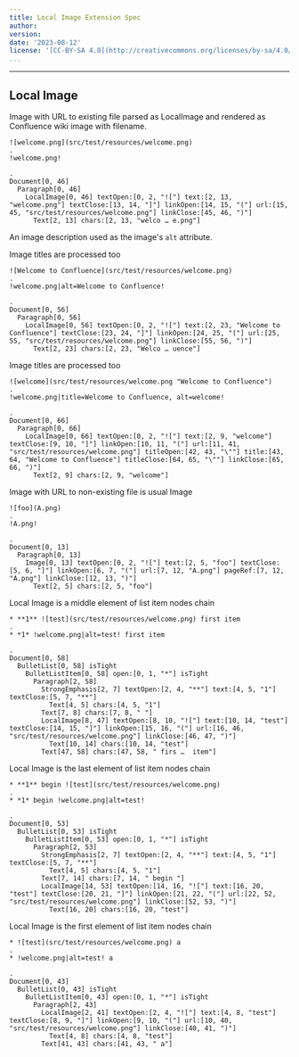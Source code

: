 ```yaml
---
title: Local Image Extension Spec
author: 
version:
date: '2023-08-12'
license: '[CC-BY-SA 4.0](http://creativecommons.org/licenses/by-sa/4.0/)'
...
```


---

## Local Image

Image with URL to existing file parsed as LocalImage and rendered as Confluence wiki image with filename.

```````````````````````````````` example Local Image: 1
![welcome.png](src/test/resources/welcome.png)
.
!welcome.png!

.
Document[0, 46]
  Paragraph[0, 46]
    LocalImage[0, 46] textOpen:[0, 2, "!["] text:[2, 13, "welcome.png"] textClose:[13, 14, "]"] linkOpen:[14, 15, "("] url:[15, 45, "src/test/resources/welcome.png"] linkClose:[45, 46, ")"]
      Text[2, 13] chars:[2, 13, "welco … e.png"]
````````````````````````````````


An image description used as the image's `alt` attribute.

Image titles are processed too

```````````````````````````````` example Local Image: 2
![Welcome to Confluence](src/test/resources/welcome.png)
.
!welcome.png|alt=Welcome to Confluence!

.
Document[0, 56]
  Paragraph[0, 56]
    LocalImage[0, 56] textOpen:[0, 2, "!["] text:[2, 23, "Welcome to Confluence"] textClose:[23, 24, "]"] linkOpen:[24, 25, "("] url:[25, 55, "src/test/resources/welcome.png"] linkClose:[55, 56, ")"]
      Text[2, 23] chars:[2, 23, "Welco … uence"]
````````````````````````````````


Image titles are processed too

```````````````````````````````` example Local Image: 3
![welcome](src/test/resources/welcome.png "Welcome to Confluence")
.
!welcome.png|title=Welcome to Confluence, alt=welcome!

.
Document[0, 66]
  Paragraph[0, 66]
    LocalImage[0, 66] textOpen:[0, 2, "!["] text:[2, 9, "welcome"] textClose:[9, 10, "]"] linkOpen:[10, 11, "("] url:[11, 41, "src/test/resources/welcome.png"] titleOpen:[42, 43, "\""] title:[43, 64, "Welcome to Confluence"] titleClose:[64, 65, "\""] linkClose:[65, 66, ")"]
      Text[2, 9] chars:[2, 9, "welcome"]
````````````````````````````````


Image with URL to non-existing file is usual Image

```````````````````````````````` example Local Image: 4
![foo](A.png)
.
!A.png!

.
Document[0, 13]
  Paragraph[0, 13]
    Image[0, 13] textOpen:[0, 2, "!["] text:[2, 5, "foo"] textClose:[5, 6, "]"] linkOpen:[6, 7, "("] url:[7, 12, "A.png"] pageRef:[7, 12, "A.png"] linkClose:[12, 13, ")"]
      Text[2, 5] chars:[2, 5, "foo"]
````````````````````````````````



Local Image is a middle element of list item nodes chain

```````````````````````````````` example Local Image: 5
* **1** ![test](src/test/resources/welcome.png) first item
.
* *1* !welcome.png|alt=test! first item

.
Document[0, 58]
  BulletList[0, 58] isTight
    BulletListItem[0, 58] open:[0, 1, "*"] isTight
      Paragraph[2, 58]
        StrongEmphasis[2, 7] textOpen:[2, 4, "**"] text:[4, 5, "1"] textClose:[5, 7, "**"]
          Text[4, 5] chars:[4, 5, "1"]
        Text[7, 8] chars:[7, 8, " "]
        LocalImage[8, 47] textOpen:[8, 10, "!["] text:[10, 14, "test"] textClose:[14, 15, "]"] linkOpen:[15, 16, "("] url:[16, 46, "src/test/resources/welcome.png"] linkClose:[46, 47, ")"]
          Text[10, 14] chars:[10, 14, "test"]
        Text[47, 58] chars:[47, 58, " firs …  item"]
````````````````````````````````


Local Image is the last element of list item nodes chain

```````````````````````````````` example Local Image: 6
* **1** begin ![test](src/test/resources/welcome.png)
.
* *1* begin !welcome.png|alt=test!

.
Document[0, 53]
  BulletList[0, 53] isTight
    BulletListItem[0, 53] open:[0, 1, "*"] isTight
      Paragraph[2, 53]
        StrongEmphasis[2, 7] textOpen:[2, 4, "**"] text:[4, 5, "1"] textClose:[5, 7, "**"]
          Text[4, 5] chars:[4, 5, "1"]
        Text[7, 14] chars:[7, 14, " begin "]
        LocalImage[14, 53] textOpen:[14, 16, "!["] text:[16, 20, "test"] textClose:[20, 21, "]"] linkOpen:[21, 22, "("] url:[22, 52, "src/test/resources/welcome.png"] linkClose:[52, 53, ")"]
          Text[16, 20] chars:[16, 20, "test"]
````````````````````````````````

Local Image is the first element of list item nodes chain

```````````````````````````````` example Local Image: 7
* ![test](src/test/resources/welcome.png) a
.
* !welcome.png|alt=test! a

.
Document[0, 43]
  BulletList[0, 43] isTight
    BulletListItem[0, 43] open:[0, 1, "*"] isTight
      Paragraph[2, 43]
        LocalImage[2, 41] textOpen:[2, 4, "!["] text:[4, 8, "test"] textClose:[8, 9, "]"] linkOpen:[9, 10, "("] url:[10, 40, "src/test/resources/welcome.png"] linkClose:[40, 41, ")"]
          Text[4, 8] chars:[4, 8, "test"]
        Text[41, 43] chars:[41, 43, " a"]
````````````````````````````````